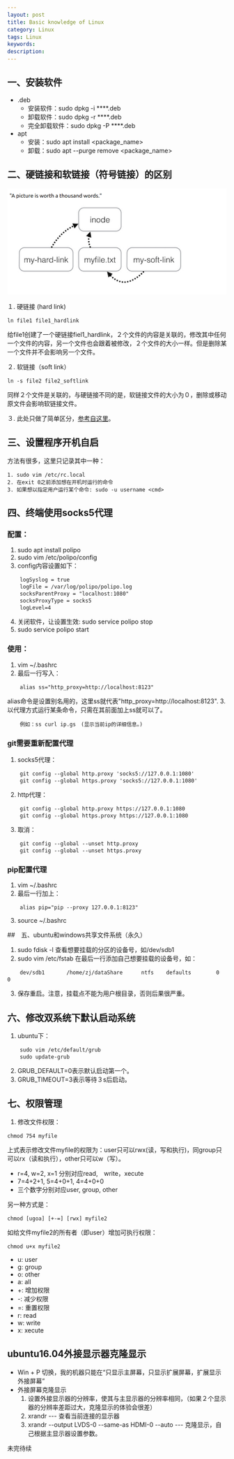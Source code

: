 ```yaml
---
layout: post
title: Basic knowledge of Linux
category: Linux
tags: Linux
keywords:
description:
---
```


## 一、安装软件

* .deb
  * 安装软件：sudo dpkg -i ****.deb
  * 卸载软件：sudo dpkg -r ****.deb
  * 完全卸载软件：sudo dpkg -P ****.deb
* apt
  * 安装：sudo apt install <package_name>
  * 卸载：sudo apt --purge remove <package_name>

## 二、硬链接和软链接（符号链接）的区别

![hard_and_soft_link](assets/markdown-img-paste-20170807204239791.png)

１. 硬链接 (hard link)

    ln file1 file1_hardlink

给file1创建了一个硬链接fiel1_hardlink，２个文件的内容是关联的，修改其中任何一个文件的内容，另一个文件也会跟着被修改，２个文件的大小一样。但是删除某一个文件并不会影响另一个文件。

２. 软链接（soft link）

    ln -s file2 file2_softlink

同样２个文件是关联的，与硬链接不同的是，软链接文件的大小为０，删除或移动原文件会影响软链接文件。

３. 此处只做了简单区分，[参考自这里](https://askubuntu.com/questions/108771/what-is-the-difference-between-a-hard-link-and-a-symbolic-link)。

## 三、设置程序开机自启

方法有很多，这里只记录其中一种：

    1. sudo vim /etc/rc.local
    2. 在exit 0之前添加想在开机时运行的命令
    3. 如果想以指定用户运行某个命令: sudo -u username <cmd>

## 四、终端使用socks5代理

### 配置：

1. sudo apt install polipo
2. sudo vim /etc/polipo/config
3. config内容设置如下：
```
    logSyslog = true
    logFile = /var/log/polipo/polipo.log
    socksParentProxy = "localhost:1080"
    socksProxyType = socks5
    logLevel=4
```
4. 关闭软件，让设置生效: sudo service polipo stop
5. sudo service polipo start

### 使用：

1. vim ~/.bashrc
2. 最后一行写入：
```
    alias ss="http_proxy=http://localhost:8123"
```
alias命令是设置别名用的，这里ss就代表"http_proxy=http://localhost:8123".
3. 以代理方式运行某条命令，只需在其前面加上ss就可以了。
```
    例如：ss curl ip.gs　(显示当前ip的详细信息。)
```
### git需要重新配置代理

1. socks5代理：
```
    git config --global http.proxy 'socks5://127.0.0.1:1080'
    git config --global https.proxy 'socks5://127.0.0.1:1080'
```
2. http代理：
```
    git config --global http.proxy https://127.0.0.1:1080
    git config --global https.proxy https://127.0.0.1:1080
```
3. 取消：
```
    git config --global --unset http.proxy
    git config --global --unset https.proxy
```
### pip配置代理

1. vim ~/.bashrc
2. 最后一行加上：
```
    alias pip="pip --proxy 127.0.0.1:8123"
```
3. source ~/.bashrc

##　五、ubuntu和windows共享文件系统（永久）

1. sudo fdisk -l 查看想要挂载的分区的设备号，如/dev/sdb1
2. sudo vim /etc/fstab 在最后一行添加自己想要挂载的设备号，如：
```
    dev/sdb1       /home/zj/dataShare      ntfs    defaults        0       0
```    
3. 保存重启。注意，挂载点不能为用户根目录，否则后果很严重。　　

## 六、修改双系统下默认启动系统

1. ubuntu下：
```
    sudo vim /etc/default/grub
    sudo update-grub
```
2. GRUB_DEFAULT=0表示默认启动第一个。
3. GRUB_TIMEOUT=3表示等待３s后启动。

## 七、权限管理

1. 修改文件权限：
  ```
  chmod 754 myfile
  ```
  上式表示修改文件myfile的权限为：user只可以rwx(读，写和执行)，同group只可以rx（读和执行），other只可以w（写）。
* r=4, w=2, x=1 分别对应read,　write，xecute
* 7=4+2+1, 5=4+0+1, 4=4+0+0
* 三个数字分别对应user, group, other　　　

另一种方式是：
  ```
  chmod [ugoa] [+-=] [rwx] myfile2
  ```
如给文件myfile2的所有者（即user）增加可执行权限：
  ```
  chmod u+x myfile2
  ```
* u: user
* g: group
* o: other
* a: all
* +: 增加权限
* -: 减少权限
* =: 重置权限
* r: read
* w: write
* x: xecute

## ubuntu16.04外接显示器克隆显示

- Win + P 切换，我的机器只能在“只显示主屏幕，只显示扩展屏幕，扩展显示外接屏幕”
- 外接屏幕克隆显示
  1. 设置外接显示器的分辨率，使其与主显示器的分辨率相同，（如果２个显示器的分辨率差距过大，克隆显示的体验会很差）
  2. xrandr --- 查看当前连接的显示器
  3. xrandr --output LVDS-0 --same-as HDMI-0 --auto --- 克隆显示，自己根据主显示器设置参数。

未完待续
